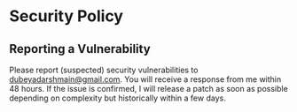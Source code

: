 # Security Policy

## Reporting a Vulnerability

Please report (suspected) security vulnerabilities to [dubeyadarshmain@gmail.com](mailto:dubeyadarshmain@gmail.com). You will receive a response from me within 48 hours. If the issue is confirmed, I will release a patch as soon as possible depending on complexity but historically within a few days.
